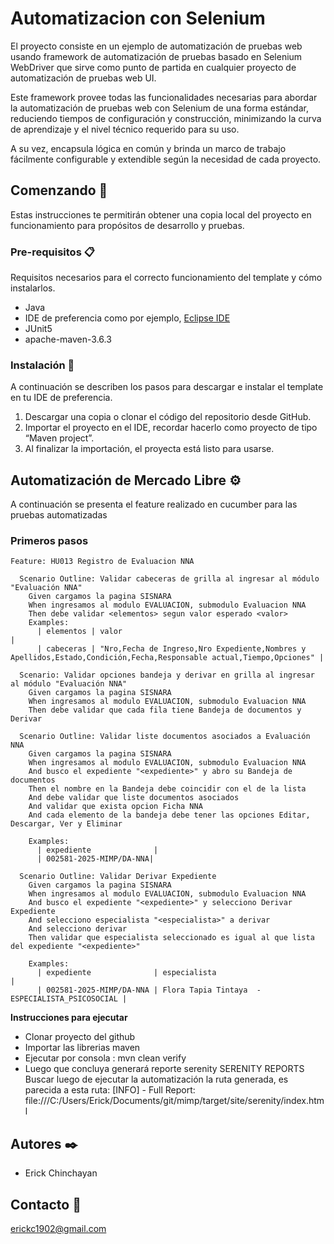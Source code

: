 # Automatizacion con Selenium

El proyecto consiste en un ejemplo de automatización de pruebas web usando framework de automatización de pruebas basado en Selenium WebDriver que sirve como punto de partida en cualquier proyecto de automatización de pruebas web UI.

Este framework provee todas las funcionalidades necesarias para abordar la automatización de pruebas web con Selenium de una forma estándar, reduciendo tiempos de configuración y construcción, minimizando la curva de aprendizaje y el nivel técnico requerido para su uso.

A su vez, encapsula lógica en común y brinda un marco de trabajo fácilmente configurable y extendible según la necesidad de cada proyecto.

## Comenzando 🚀

Estas instrucciones te permitirán obtener una copia local del proyecto en funcionamiento para propósitos de desarrollo y pruebas.

### Pre-requisitos 📋

Requisitos necesarios para el correcto funcionamiento del template y cómo instalarlos.

* Java
* IDE de preferencia como por ejemplo, [Eclipse IDE](https://www.eclipse.org/)
* JUnit5
* apache-maven-3.6.3


### Instalación 🔧

A continuación se describen los pasos para descargar e instalar el template en tu IDE de preferencia.

1. Descargar una copia o clonar el código del repositorio desde GitHub.
2. Importar el proyecto en el IDE, recordar hacerlo como proyecto de tipo “Maven project”.
3. Al finalizar la importación, el proyecta está listo para usarse.

## Automatización de Mercado Libre ⚙️

A continuación se presenta el feature realizado en cucumber para las pruebas automatizadas

### Primeros pasos


```cucumber
Feature: HU013 Registro de Evaluacion NNA

  Scenario Outline: Validar cabeceras de grilla al ingresar al módulo "Evaluación NNA"
    Given cargamos la pagina SISNARA
    When ingresamos al modulo EVALUACION, submodulo Evaluacion NNA
    Then debe validar <elementos> segun valor esperado <valor>
    Examples:
      | elementos | valor                                                                                                               |
      | cabeceras | "Nro,Fecha de Ingreso,Nro Expediente,Nombres y Apellidos,Estado,Condición,Fecha,Responsable actual,Tiempo,Opciones" |

  Scenario: Validar opciones bandeja y derivar en grilla al ingresar al módulo "Evaluación NNA"
    Given cargamos la pagina SISNARA
    When ingresamos al modulo EVALUACION, submodulo Evaluacion NNA
    Then debe validar que cada fila tiene Bandeja de documentos y Derivar

  Scenario Outline: Validar liste documentos asociados a Evaluación NNA
    Given cargamos la pagina SISNARA
    When ingresamos al modulo EVALUACION, submodulo Evaluacion NNA
    And busco el expediente "<expediente>" y abro su Bandeja de documentos
    Then el nombre en la Bandeja debe coincidir con el de la lista
    And debe validar que liste documentos asociados
    And validar que exista opcion Ficha NNA
    And cada elemento de la bandeja debe tener las opciones Editar, Descargar, Ver y Eliminar

    Examples:
      | expediente              |
      | 002581-2025-MIMP/DA-NNA|

  Scenario Outline: Validar Derivar Expediente
    Given cargamos la pagina SISNARA
    When ingresamos al modulo EVALUACION, submodulo Evaluacion NNA
    And busco el expediente "<expediente>" y selecciono Derivar Expediente
    And selecciono especialista "<especialista>" a derivar
    And selecciono derivar
    Then validar que especialista seleccionado es igual al que lista del expediente "<expediente>"

    Examples:
      | expediente              | especialista                                     |
      | 002581-2025-MIMP/DA-NNA | Flora Tapia Tintaya  -  ESPECIALISTA_PSICOSOCIAL |
```

**Instrucciones para ejecutar**

* Clonar proyecto del github
* Importar las librerias maven
* Ejecutar por consola : mvn clean verify
* Luego que concluya generará reporte serenity
  SERENITY REPORTS
  Buscar luego de ejecutar la automatización la ruta generada, es parecida a esta ruta:
  [INFO]   - Full Report: file:///C:/Users/Erick/Documents/git/mimp/target/site/serenity/index.html

## Autores ✒️

* Erick Chinchayan

## Contacto 📢

erickc1902@gmail.com
